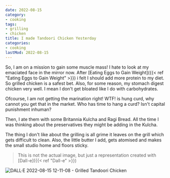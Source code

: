 ```yaml
---
date: 2022-08-15
category:
- cooking
tags:
- grilling
- chicken
title: I made Tandoori Chicken Yesterday
categories:
- cooking
lastMod: 2022-08-15
---
```

So, I am on a mission to gain some muscle mass! I hate to look at my emaciated face in the mirror now. After [Eating Eggs to Gain Weight]({{< ref "Eating Eggs to Gain Weight" >}}) i felt I should add more protein to my diet. So grilled chicken is a safest bet. Also, for some reason, my stomach digest chicken very well. I mean I don't get bloated like I do with carbohydrates.

Ofcourse, I am not getting the marination right! WTF! is hung curd, why cannot you get that in the market. Who has time to hang a curd? Isn't capital punishment inhuman?

Then, I ate them with some Britannia Kulcha and Ragi Bread. All the time I was thinking about the preservatives they might be adding in the Kulcha.

The thing I don't like about the grilling is all grime it leaves on the grill which gets difficult to clean. Also, the little butter I add, gets atomised and makes the small studio home and floors sticky.

> This is not the actual image, but just a representation created with [Dall-e]({{< ref "Dall-e" >}})

![DALL·E 2022-08-15 12-11-08 - Grilled Tandoori Chicken](https://mataroa.blog/images/867dcd95.png)
